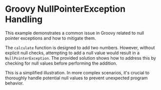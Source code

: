 # Groovy NullPointerException Handling

This example demonstrates a common issue in Groovy related to null pointer exceptions and how to mitigate them.

The `calculate` function is designed to add two numbers.  However, without explicit null checks, attempting to add a null value would result in a `NullPointerException`.  The provided solution shows how to address this by checking for null values before performing the addition.

This is a simplified illustration.  In more complex scenarios, it's crucial to thoroughly handle potential null values to prevent unexpected program behavior.